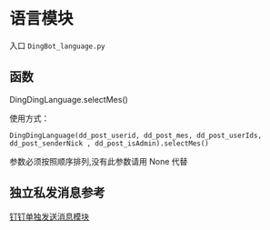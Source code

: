 # 语言模块
入口  ```DingBot_language.py```

## 函数
DingDingLanguage.selectMes()

使用方式：  
```
DingDingLanguage(dd_post_userid, dd_post_mes, dd_post_userIds, dd_post_senderNick , dd_post_isAdmin).selectMes()
```
参数必须按照顺序排列,没有此参数请用 None 代替

## 独立私发消息参考
[钉钉单独发送消息模块](.\Project\app\Birthday\DingDingBot.py)
